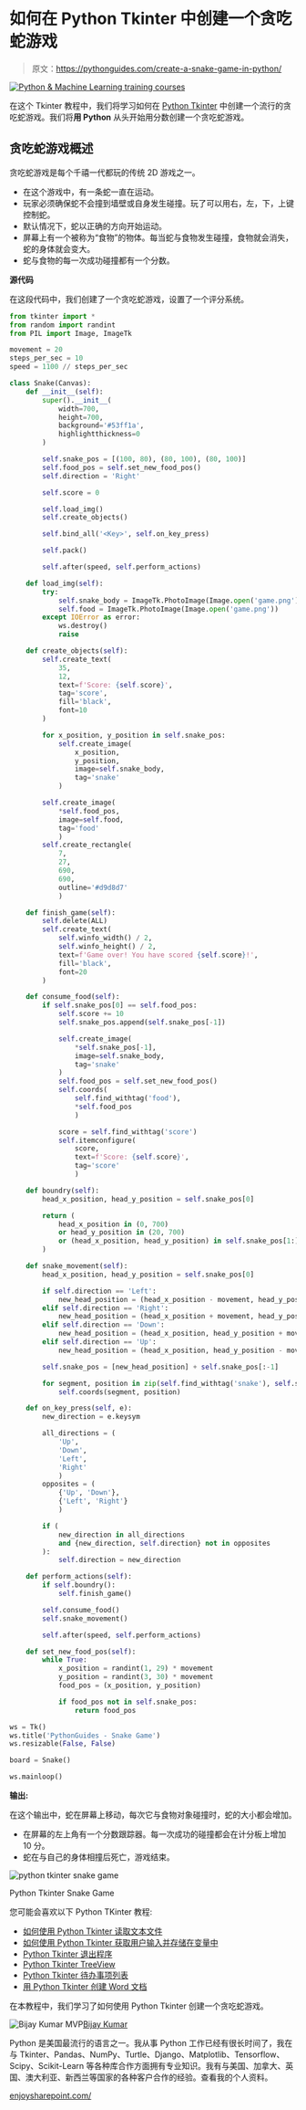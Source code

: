 # 如何在 Python Tkinter 中创建一个贪吃蛇游戏

> 原文：<https://pythonguides.com/create-a-snake-game-in-python/>

[![Python & Machine Learning training courses](img/49ec9c6da89a04c9f45bab643f8c765c.png)](https://sharepointsky.teachable.com/p/python-and-machine-learning-training-course)

在这个 Tkinter 教程中，我们将学习如何在 [Python Tkinter](https://pythonguides.com/python-gui-programming/) 中创建一个流行的贪吃蛇游戏。我们将**用 Python** 从头开始用分数创建一个贪吃蛇游戏。

## 贪吃蛇游戏概述

贪吃蛇游戏是每个千禧一代都玩的传统 2D 游戏之一。

*   在这个游戏中，有一条蛇一直在运动。
*   玩家必须确保蛇不会撞到墙壁或自身发生碰撞。玩了可以用右，左，下，上键控制蛇。
*   默认情况下，蛇以正确的方向开始运动。
*   屏幕上有一个被称为“食物”的物体。每当蛇与食物发生碰撞，食物就会消失，蛇的身体就会变大。
*   蛇与食物的每一次成功碰撞都有一个分数。

**源代码**

在这段代码中，我们创建了一个贪吃蛇游戏，设置了一个评分系统。

```py
from tkinter import *
from random import randint
from PIL import Image, ImageTk

movement = 20
steps_per_sec = 10
speed = 1100 // steps_per_sec

class Snake(Canvas):
    def __init__(self):
        super().__init__(
            width=700, 
            height=700, 
            background='#53ff1a', 
            highlightthickness=0
        )

        self.snake_pos = [(100, 80), (80, 100), (80, 100)]
        self.food_pos = self.set_new_food_pos()
        self.direction = 'Right'

        self.score = 0

        self.load_img()
        self.create_objects()

        self.bind_all('<Key>', self.on_key_press)

        self.pack()

        self.after(speed, self.perform_actions)

    def load_img(self):
        try:
            self.snake_body = ImageTk.PhotoImage(Image.open('game.png'))
            self.food = ImageTk.PhotoImage(Image.open('game.png'))
        except IOError as error:
            ws.destroy()
            raise

    def create_objects(self):
        self.create_text(
            35, 
            12, 
            text=f'Score: {self.score}', 
            tag='score', 
            fill='black', 
            font=10
        )

        for x_position, y_position in self.snake_pos:
            self.create_image(
                x_position, 
                y_position, 
                image=self.snake_body, 
                tag='snake'
            )

        self.create_image(
            *self.food_pos, 
            image=self.food, 
            tag='food'
            )
        self.create_rectangle(
            7, 
            27, 
            690, 
            690, 
            outline='#d9d8d7'
            )

    def finish_game(self):
        self.delete(ALL)
        self.create_text(
            self.winfo_width() / 2,
            self.winfo_height() / 2,
            text=f'Game over! You have scored {self.score}!',
            fill='black',
            font=20
        )

    def consume_food(self):
        if self.snake_pos[0] == self.food_pos:
            self.score += 10
            self.snake_pos.append(self.snake_pos[-1])

            self.create_image(
                *self.snake_pos[-1], 
                image=self.snake_body, 
                tag='snake'
            )
            self.food_pos = self.set_new_food_pos()
            self.coords(
                self.find_withtag('food'), 
                *self.food_pos
                )

            score = self.find_withtag('score')
            self.itemconfigure(
                score, 
                text=f'Score: {self.score}', 
                tag='score'
                )

    def boundry(self):
        head_x_position, head_y_position = self.snake_pos[0]

        return (
            head_x_position in (0, 700)
            or head_y_position in (20, 700)
            or (head_x_position, head_y_position) in self.snake_pos[1:]
        )

    def snake_movement(self):
        head_x_position, head_y_position = self.snake_pos[0]

        if self.direction == 'Left':
            new_head_position = (head_x_position - movement, head_y_position)
        elif self.direction == 'Right':
            new_head_position = (head_x_position + movement, head_y_position)
        elif self.direction == 'Down':
            new_head_position = (head_x_position, head_y_position + movement)
        elif self.direction == 'Up':
            new_head_position = (head_x_position, head_y_position - movement)

        self.snake_pos = [new_head_position] + self.snake_pos[:-1]

        for segment, position in zip(self.find_withtag('snake'), self.snake_pos):
            self.coords(segment, position)

    def on_key_press(self, e):
        new_direction = e.keysym

        all_directions = (
            'Up', 
            'Down', 
            'Left', 
            'Right'
            )
        opposites = (
            {'Up', 'Down'}, 
            {'Left', 'Right'}
            )

        if (
            new_direction in all_directions
            and {new_direction, self.direction} not in opposites
        ):
            self.direction = new_direction

    def perform_actions(self):
        if self.boundry():
            self.finish_game()

        self.consume_food()
        self.snake_movement()

        self.after(speed, self.perform_actions)

    def set_new_food_pos(self):
        while True:
            x_position = randint(1, 29) * movement
            y_position = randint(3, 30) * movement
            food_pos = (x_position, y_position)

            if food_pos not in self.snake_pos:
                return food_pos

ws = Tk()
ws.title('PythonGuides - Snake Game')
ws.resizable(False, False)

board = Snake()

ws.mainloop() 
```

**输出:**

在这个输出中，蛇在屏幕上移动，每次它与食物对象碰撞时，蛇的大小都会增加。

*   在屏幕的左上角有一个分数跟踪器。每一次成功的碰撞都会在计分板上增加 10 分。
*   蛇在与自己的身体相撞后死亡，游戏结束。

![python tkinter snake game](img/38462314b4d11e02bde378c12441889a.png "python tkinter snake game")

Python Tkinter Snake Game

您可能会喜欢以下 Python TKinter 教程:

*   [如何使用 Python Tkinter 读取文本文件](https://pythonguides.com/python-tkinter-read-text-file/)
*   [如何使用 Python Tkinter 获取用户输入并存储在变量中](https://pythonguides.com/how-to-take-user-input-and-store-in-variable-using-python-tkinter/)
*   [Python Tkinter 退出程序](https://pythonguides.com/python-tkinter-exit-program/)
*   [Python Tkinter TreeView](https://pythonguides.com/python-tkinter-treeview/)
*   [Python Tkinter 待办事项列表](https://pythonguides.com/python-tkinter-todo-list/)
*   [用 Python Tkinter 创建 Word 文档](https://pythonguides.com/create-word-document-in-python-tkinter/)

在本教程中，我们学习了如何使用 Python Tkinter 创建一个贪吃蛇游戏。

![Bijay Kumar MVP](img/9cb1c9117bcc4bbbaba71db8d37d76ef.png "Bijay Kumar MVP")[Bijay Kumar](https://pythonguides.com/author/fewlines4biju/)

Python 是美国最流行的语言之一。我从事 Python 工作已经有很长时间了，我在与 Tkinter、Pandas、NumPy、Turtle、Django、Matplotlib、Tensorflow、Scipy、Scikit-Learn 等各种库合作方面拥有专业知识。我有与美国、加拿大、英国、澳大利亚、新西兰等国家的各种客户合作的经验。查看我的个人资料。

[enjoysharepoint.com/](https://enjoysharepoint.com/)[](https://www.facebook.com/fewlines4biju "Facebook")[](https://www.linkedin.com/in/fewlines4biju/ "Linkedin")[](https://twitter.com/fewlines4biju "Twitter")
